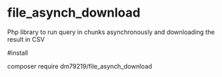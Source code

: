 # file_asynch_download
Php library to run query in chunks asynchronously and downloading the result in CSV

#install

composer require dm79219/file_asynch_download
